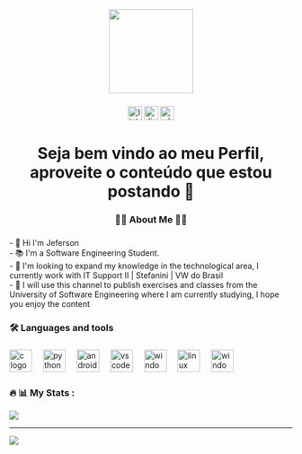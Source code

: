 <div align="center">
  <img height="150" src="https://i.pinimg.com/originals/21/11/61/21116158daaeb1459b4ec0758505e1ad.gif"  />
</div>

###

<div align="center">
  <img src="https://img.shields.io/static/v1?message=LinkedIn&logo=linkedin&label=&color=0077B5&logoColor=white&labelColor=&style=for-the-badge" height="25" alt="linkedin logo"  />
  <img src="https://img.shields.io/static/v1?message=Discord&logo=discord&label=&color=7289DA&logoColor=white&labelColor=&style=for-the-badge" height="25" alt="discord logo"  />
  <img src="https://img.shields.io/static/v1?message=Whatsapp&logo=whatsapp&label=&color=25D366&logoColor=white&labelColor=&style=for-the-badge" height="25" alt="whatsapp logo"  />
</div>

###

<h1 align="center">Seja bem vindo ao meu Perfil, aproveite o conteúdo que estou postando  👋</h1>

###

<h3 align="center">👩‍💻  About Me  👩‍💻</h3>

###

<p align="left">- 👋 Hi I'm Jeferson <br>- 📚 I'm a  Software Engineering Student.<br>- 👯 I'm looking to expand my knowledge in the technological area, I currently work with IT Support II | Stefanini | VW do Brasil<br>- 🔭 I will use this channel to publish exercises and classes from the University of Software Engineering where I am currently studying, I hope you enjoy the content</p>

###

<h3 align="left">🛠 Languages and tools</h3>

###

<div align="left">
  <img src="https://cdn.jsdelivr.net/gh/devicons/devicon/icons/c/c-original.svg" height="40" alt="c logo"  />
  <img width="12" />
  <img src="https://cdn.jsdelivr.net/gh/devicons/devicon/icons/python/python-original.svg" height="40" alt="python logo"  />
  <img width="12" />
  <img src="https://cdn.jsdelivr.net/gh/devicons/devicon/icons/androidstudio/androidstudio-original.svg" height="40" alt="androidstudio logo"  />
  <img width="12" />
  <img src="https://cdn.jsdelivr.net/gh/devicons/devicon/icons/vscode/vscode-original.svg" height="40" alt="vscode logo"  />
  <img width="12" />
  <img src="https://cdn.jsdelivr.net/gh/devicons/devicon/icons/pycharm/pycharm-original.svg" height="40" alt="windows8 logo"  />
  <img width="12" />
  <img src="https://cdn.jsdelivr.net/gh/devicons/devicon/icons/linux/linux-original.svg" height="40" alt="linux logo"  />
  <img width="12" />
  <img src="https://cdn.jsdelivr.net/gh/devicons/devicon/icons/windows8/windows8-original.svg" height="40" alt="windows8 logo"  />
</div>


<h3 align="left">🔥 📊 My Stats :</h3>

![](https://github-readme-streak-stats.herokuapp.com/?user=jefersonrodolpho&theme=algolia&hide_border=false)<br/>

---
[![](https://visitcount.itsvg.in/api?id=jefersonrodolpho&icon=0&color=1)](https://visitcount.itsvg.in)

